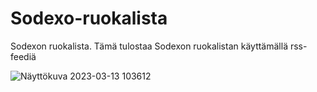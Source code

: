 # Sodexo-ruokalista
Sodexon ruokalista.  Tämä tulostaa Sodexon ruokalistan käyttämällä rss-feediä


![Näyttökuva 2023-03-13 103612](https://user-images.githubusercontent.com/77546709/224648897-ee6daaed-008e-4a40-a08c-6de7f9c37ac9.png)
